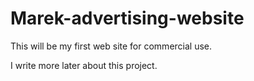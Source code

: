 # Marek-advertising-website
This will be my first web site for commercial use. 

I write more later about this project. 
